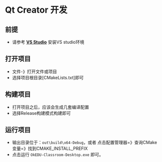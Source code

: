 # Qt Creator 开发
## 前提
- 请参考 [**VS Studio**](./docs/IDE-vsstudio.md) 安装VS studio环境

## 打开项目
- 文件-》打开文件或项目
- 选择项目根目录[CMakeLists.txt]即可

## 构建项目
- 打开项目之后，应该会生成几套编译配置
- 选择Release构建模式构建即可

## 运行项目
- 输出目录位于：`out\build\x64-Debug`，或者 点击配置管理器=》查询CMake变量=》找到CMAKE_INSTALL_PREFIX
- 点击运行 `OkEDU-Classroom-Desktop.exe` 即可。
